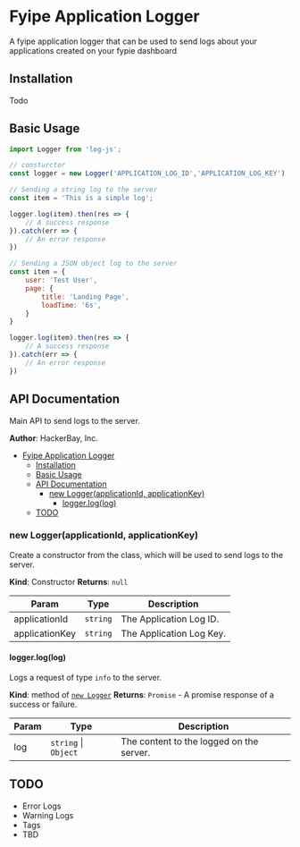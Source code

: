 # Fyipe Application Logger

A fyipe application logger that can be used to send logs about your applications created on your fypie dashboard

## Installation

Todo

<a name="module_api"></a>

## Basic Usage

```javascript
import Logger from 'log-js';

// consturctor
const logger = new Logger('APPLICATION_LOG_ID','APPLICATION_LOG_KEY')

// Sending a string log to the server
const item = 'This is a simple log';

logger.log(item).then(res => {
    // A success response
}).catch(err => {
    // An error response
})

// Sending a JSON object log to the server
const item = {
    user: 'Test User',
    page: {
        title: 'Landing Page',
        loadTime: '6s',
    }
}

logger.log(item).then(res => {
    // A success response
}).catch(err => {
    // An error response
})
```

## API Documentation

Main API to send logs to the server.


**Author**: HackerBay, Inc.

- [Fyipe Application Logger](#fyipe-application-logger)
  - [Installation](#installation)
  - [Basic Usage](#basic-usage)
  - [API Documentation](#api-documentation)
    - [new Logger(applicationId, applicationKey)](#new-loggerapplicationid-applicationkey)
      - [logger.log(log)](#loggerloglog)
  - [TODO](#todo)

<a name="logger_api--logger"></a>

### new Logger(applicationId, applicationKey)

Create a constructor from the class, which will be used to send logs to the server.

**Kind**: Constructor 
**Returns**: <code>null</code>

| Param             | Type                    | Description                |
| ----------------- | ----------------------- | -------------------------- |
| applicationId     | <code>string</code>     | The Application Log ID.    |
| applicationKey    | <code>string</code>     | The Application Log Key.   |

#### logger.log(log)

Logs a request of type `info` to the server.

**Kind**: method of [<code>new Logger</code>](#logger_api--logger)
**Returns**: <code>Promise</code> - A promise response of a success or failure.

| Param     | Type                                         | Description                                                             |
| --------- | -------------------------------------------- | ----------------------------------------------------------------------- |
| log       | <code>string</code> \| <code>Object</code>   | The content to the logged on the server.                                |

## TODO
 - Error Logs
 - Warning Logs
 - Tags
 - TBD 

